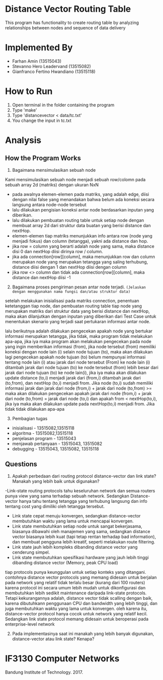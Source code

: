 # Distance Vector Routing Table
This program has functionality to create routing table by analyzing relationships between nodes and sequence of data delivery

# Implemented By
- Farhan Amin (13515043)
- Stevanno Hero Leadervand (13515082)
- Gianfranco Fertino Hwandiano (13515118)

# How to Run
1. Open terminal in the folder containing the program
2. Type 'make'
3. Type 'distancevector < data/tc.txt'
4. You change the input in tc.txt

# Analysis
## How the Program Works
1. Bagaimana mensimulasikan sebuah node

Kami mensimulasikan sebuah node menjadi sebuah row/colomn pada sebuah array 2d (matriks) dengan ukuran NxN
- pada awalnya elemen-elemen pada matriks, yang adalah edge, diisi dengan nilai false yang menandakan bahwa belum ada koneksi secara langsung antara node-node tersebut
- lalu dilakukan pengisian koneksi antar node berdasarkan inputan yang diberikan. 
- lalu dilakukan pembuatan routing table untuk setiap node dengan membuat array 2d dari struktur data buatan yang berisi distance dan nextHop.
- elemen-elemen tiap matriks menunjukkan info antara row (node yang menjadi fokus) dan column (tetangga), yakni ada distance dan hop. 
- jika row = column yang berarti adalah node yang sama, maka distance disi 0 dan nextHop diisi dirinya row / column.
- jika ada connection[row][column], maka menunjukkan row dan column merupakan node yang merupakan tetangga yang saling terhubung, distance diisi dengan 1 dan nextHop diisi dengan column
- jika row <> column dan tidak ada connection[row][column], maka distance dan nextHop diisi -1





2. Bagaimana proses pengiriman pesan antar node terjadi.
`(Jelaskan dengan menggunakan nama fungsi dan/atau struktur data)`

setelah melakukan inisialisasi pada matriks connection, penentuan ketetanggan tiap node, dan pembuatan routing table tiap node yang merupakan matriks dari struktur data yang berisi distance dan nextHop, maka akan dilanjutkan dengan inputan yang diberikan dari Test Case untuk menentukan skenario yang terjadi saat pertukaran informasi antar node.

lalu berikutnya adalah dilakukan pengecekan apakah node yang bertukar informasi merupakan tetangga, jika tidak, maka program tidak melakukan apa-apa, jika iya maka program akan melakukan pengecekan pada node yang ingin memberikan informasi (from),
jika node tersebut (from) memiliki koneksi dengan node lain (i) selain node tujuan (to), maka akan dilakukan lagi pengecekan apakah node tujuan (to) belum mempunyai informasi tentang node lain (i) atau jarak dari node tersebut (From) ke node lain (i) ditambah jarak dari node tujuan (to) ke node tersebut (from) lebih besar dari jarak dari node tujuan (to) ke node lain(i), jika iya maka akan dilakukan update distance (to,i) menjadi jarak dari (from,i) ditambah jarak dari (to,from), dan nextHop (to,i) menjadi from. Jika node (to,i) sudah memiliki informasi jarak dan jarak dari node (from,i) + jarak dari node (to,from) >= maka akan dilakukan pengecekan apakah jarak dari node (from,i) + jarak dari node (to,from) = jarak dari node (to,i) dan apakah from < nextHop(to,i), jika iya maka akan dilakukan update pada nextHop(to,i) menjadi from. Jika tidak tidak dilakukan apa-apa

3. Pembagian tugas
- inisialisasi - 13515082,13515118
- algoritma - 13515082,13515118
- penjelasan program - 13515043
- menjawab pertanyaan - 13515043, 13515082
- debugging - 13515043, 13515082, 13515118

## Questions
1. Apakah perbedaan dari routing protocol distance-vector dan link state? Manakah yang lebih baik untuk digunakan?

-Link-state routing protocols tahu keseluruhan network dan semua routers punya view yang sama terhadap sebuah network. Sedangkan Distance-vector hanya tahu tentang tetangga yang terhubung langsung dan info tentang cost yang dimiliki oleh tetangga tersebut.
- Link state cepat menuju konvergen, sedangkan distance-vector membutuhkan waktu yang lama untuk mencapai konvergen.
- Link state membutuhkan setiap node untuk sangat bekerjasama, biasanya dibawahi oleh manajemen yang sama, sedangkan distance vector biasanya lebih kuat (tapi tetap rentan terhadap bad information), dan membuat pengguna lebih kreatif, seperti melakukan route filtering.
- Link state jauh lebih kompleks dibanding distance vector yang cenderung simpel.
- Link state membutuhkan spesifikasi hardware yang jauh lebih tinggi dibanding distance vector (Memory, peak CPU load)

tiap protocols punya keunggulan untuk setiap konteks yang ditangani. contohnya distance vector protocols yang memang didesain untuk berjalan pada network yang relatif tidak terlalu besar (kurang dari 100 routers) karena protocol ini secara umum lebih mudah untuk dikonfigurasi dan membutuhkan lebih sedikit maintenance daripada link-state protocols. Tetapi kekurangannya adalah, distance vector tidak scalling dengan baik, karena dibutuhkann penggunaan CPU dan bandwidth yang lebih tinggi, dan juga membutuhkan waktu yang lama untuk konvergen. oleh karena itu, distance-vector protocol hanya cocok untuk network yang relatif kecil. 
Sedangkan link state protocol memang didesain untuk beroperasi pada enterprise-level network   

2. Pada implementasinya saat ini manakah yang lebih banyak digunakan, distance-vector atau  link state? Kenapa?

 

# IF3130 Computer Networks
Bandung Institute of Technology. 2017.
